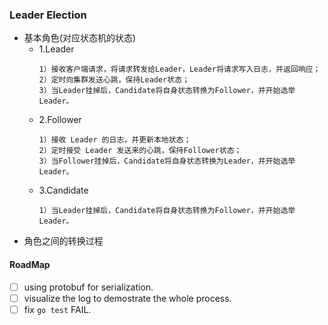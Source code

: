 ### Leader Election
- 基本角色(对应状态机的状态)
    - 1.Leader
        ```
        1）接收客户端请求，将请求转发给Leader，Leader将请求写入日志，并返回响应；
        2）定时向集群发送心跳，保持Leader状态；
        3）当Leader挂掉后，Candidate将自身状态转换为Follower，并开始选举Leader。
        ```
    - 2.Follower
        ```
        1）接收 Leader 的日志，并更新本地状态；
        2）定时接受 Leader 发送来的心跳，保持Follower状态；
        3）当Follower挂掉后，Candidate将自身状态转换为Leader，并开始选举Leader。
        ```
    - 3.Candidate
        ```
        1）当Leader挂掉后，Candidate将自身状态转换为Follower，并开始选举Leader。
        ```
- 角色之间的转换过程


#### RoadMap

- [ ] using protobuf for serialization.
- [ ] visualize the log to demostrate the whole process.
- [ ] fix `go test` FAIL.